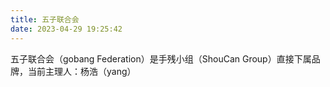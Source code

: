 ```yaml
---
title: 五子联合会
date: 2023-04-29 19:25:42
---
```

五子联合会（gobang Federation）是手残小组（ShouCan Group）直接下属品牌，当前主理人：杨浩（yang）